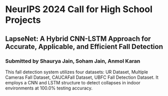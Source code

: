 # NeurIPS 2024 Call for High School Projects

## LapseNet: A Hybrid CNN-LSTM Approach for Accurate, Applicable, and Efficient Fall Detection

### Submitted by Shaurya Jain, Soham Jain, Anmol Karan

This fall detection system utilizes four datasets: UR Dataset, Multiple Cameras Fall Dataset, CAUCAFall Dataset, UBFC Fall Detection Dataset. It employs a CNN and LSTM structure to detect collapses in indoor environments at 100.0% testing accuracy.
